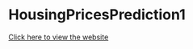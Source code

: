 # HousingPricesPrediction1

[Click here to view the website](http://thopuriharshitha.pythonanywhere.com/)
